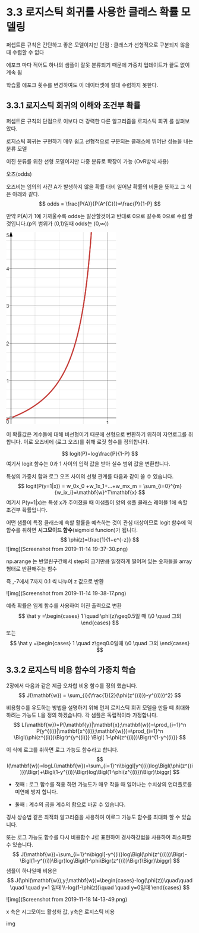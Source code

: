 #  3.3 로지스틱 회귀를 사용한 클래스 확률 모델링

퍼셉트론 규칙은 간단하고 좋은 모델이지만 단점 : 클래스가 선형적으로 구분되지 않을 때 수렴할 수 없다

에포크 마다 적어도 하나의 샘플이 잘못 분류되기 때문에 가중치 업데이트가 끝도 없이 계속 됨

학습률 에포크 횟수를 변경하여도 이 데이터셋에 절대 수렴하지 못한다.

## 3.3.1 로지스틱 회귀의 이해와 조건부 확률

퍼셉트론 규칙의 단점으로 이보다 더 강력한 다른 알고리즘을 로지스틱 회귀 를 살펴보았다.



로지스틱 회귀는 구현하기 매우 쉽고 선형적으로 구분되는 클래스에 뛰어난 성능을 내는 분류 모델

이진 분류를 위한 선형 모델이지만 다중 분류로 확장이 가능 (OvR방식 사용)

오즈(odds)

오즈비는 임의의 사간 A가 발생하지 않을 확률 대비 일어날 확률의 비율을 뜻하고 그 식은 아래와 같다. 
$$
odds = \frac{P(A)}{P(A^{C})}=\frac{P}{1-P}
$$

만약 P(A)가 1예 가까울수록 odds는 발산할것이고 반대로 0으로 갈수록  0으로 수렴 할 것입니다.(p의 범위가 (0,1)일때 odds는  (0,∞))



![img](CGvcrV7.png)

이 확률값은 계수들에 대해 비선형이기 때문에 선형으로 변환하기 위하여 자연로그를 취합니다. 이로 오즈비에 (로그 오즈)를 취해 로짓 함수를 정의합니다. 


$$
logit(P)=log\frac{P}{1-P}
$$
여기서 logit 함수는 0과 1 사이의 입력 값을 받아 실수 범위 값을 변환합니다.

특성의 가중치 함과 로그 오즈 사이의 선형 관계를 다음과 같이 쓸 수 있습니다.
$$
logit(P(y=1|x)) = w_0x_0 +w_1x_1+...+w_mx_m = \sum_{i=0}^{m}{w_ix_i}=\mathbf{w}^T\mathbf{x}
$$
여기서 P(y=1|x)는 특성 x가 주어졌을 때 이샘플이 양의 샘플 클래스 레이블 1에 속할 조건부 확률입니다.

어떤 샘플이 특정 클래스에 속할 활률을 예측하는 것이 관심 대상이므로 logit 함수에 역함수를 취하면 **시그모이드 함수**(sigmoid funcion)가 됩니다.
$$
\phi(z)=\frac{1}{1+e^{-z}}
$$
![img](Screenshot from 2019-11-14 19-37-30.png)



np.arange 는 반열린구간에서 step의 크기만큼 일정하게 떨어져 있는 숫자들을 array 형태로 반환해주는 함수

즉 ,-7에서 7까지 0.1 씩 나누어 z 값으로 반환

![img](Screenshot from 2019-11-14 19-38-17.png)

예측 확률은 임계 함수를 사용하여 이진 출력으로 변환
$$
\hat y =\begin{cases} 1 \quad \phi(z)\geq0.5일 때 \\0 \quad 그외 \end{cases}
$$
또는
$$
\hat y =\begin{cases} 1 \quad z\geq0.0일때 \\0 \quad 그외 \end{cases}
$$

## 3.3.2 로지스틱 비용 함수의 가중치 학습

2장에서 다음과 같은 제곱 오차합 비용 함수를 정의 했습니다.
$$
J(\mathbf{w}) = \sum_{i}{\frac{1}{2}(\phi(z^{(i)})-y^{(i)})^2}
$$


비용함수를 유도하는 방법을 설명하기 위해 먼저 로지스틱 회귀 모델을 만들 떼 최대화하려는  가능도 L을 정의 하겠습니다. 각 샘플은 독립적이라 가정합니다.
$$
L(\mathbf{w})=P(\mathbf{y}|\mathbf{x};\mathbf{w})=\prod_{i=1}^n P(y^{(i)}|\mathbf{x^{(i)};\mathbf{w}})=\prod_{i=1}^n \Bigl(\phi(z^{(i)})\Bigr)^{y^{(i)}} \Bigl( 1-\phi(z^{(i)})\Bigr)^{1-y^{(i)}}
$$


이 식에 로그를 취하면 로그 가능도 함수라고 합니다.
$$
l(\mathbf{w})=logL(\mathbf{w})=\sum_{i=1}^n\biggl[y^{(i)}log\Bigl(\phi(z^{(i)})\Bigr)+\Bigl(1-y^{(i)}\Bigr)log\Bigl(1-\phi(z^{(i)})\Bigr)\biggr]
$$


- 첫째 : 로그 함수를 적용 하면 가능도가 매우 작을 때 일어나는 수치상의 언더플로를 미연에 방지 합니다.

- 둘째 : 계수의 곱을 계수의 합으로 바꿀 수 있습니다.



경사 상승법 같은 최적화 알고리즘을 사용하여 이로그 가능도 함수를 최대화 할 수 있습니다.

또는 로그 가능도 함수를 다시 비용함수 J로 표현하여 경사하강법을 사용하여 최소화할 수 있습니다.
$$
J(\mathbf{w})=\sum_{i=1}^n\biggl[-y^{(i)}log\Bigl(\phi(z^{(i)})\Bigr)-\Bigl(1-y^{(i)}\Bigr)log\Bigl(1-\phi\Bigr(z^{(i)}\Bigr)\Bigr)\biggr]
$$
샘플이 하나일때 비용은
$$
J(\phi(\mathbf{w}),y;\mathbf{w})=\begin{cases}-log(\phi(z))\quad\quad \quad \quad  y=1 일때 \\-log(1-\phi(z))\quad \quad y=0일때 \end{cases}
$$

![img](Screenshot from 2019-11-18 14-13-49.png)

x  축은 시그모이드 활성화 값, y축은 로지스틱 비용

img